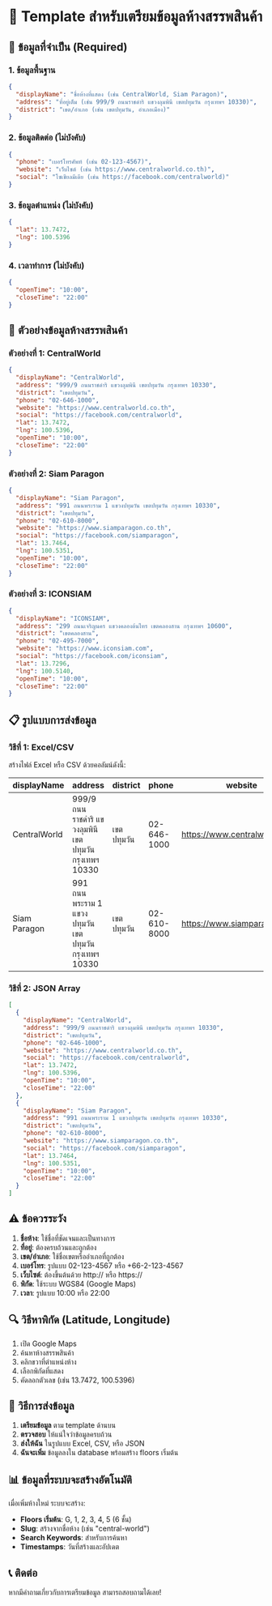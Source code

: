 # 🏢 Template สำหรับเตรียมข้อมูลห้างสรรพสินค้า

## 🎯 ข้อมูลที่จำเป็น (Required)

### 1. **ข้อมูลพื้นฐาน**
```json
{
  "displayName": "ชื่อห้างที่แสดง (เช่น CentralWorld, Siam Paragon)",
  "address": "ที่อยู่เต็ม (เช่น 999/9 ถนนราชดำริ แขวงลุมพินี เขตปทุมวัน กรุงเทพฯ 10330)",
  "district": "เขต/อำเภอ (เช่น เขตปทุมวัน, อำเภอเมือง)"
}
```

### 2. **ข้อมูลติดต่อ (ไม่บังคับ)**
```json
{
  "phone": "เบอร์โทรศัพท์ (เช่น 02-123-4567)",
  "website": "เว็บไซต์ (เช่น https://www.centralworld.co.th)",
  "social": "โซเชียลมีเดีย (เช่น https://facebook.com/centralworld)"
}
```

### 3. **ข้อมูลตำแหน่ง (ไม่บังคับ)**
```json
{
  "lat": 13.7472,
  "lng": 100.5396
}
```

### 4. **เวลาทำการ (ไม่บังคับ)**
```json
{
  "openTime": "10:00",
  "closeTime": "22:00"
}
```

## 📝 ตัวอย่างข้อมูลห้างสรรพสินค้า

### ตัวอย่างที่ 1: CentralWorld
```json
{
  "displayName": "CentralWorld",
  "address": "999/9 ถนนราชดำริ แขวงลุมพินี เขตปทุมวัน กรุงเทพฯ 10330",
  "district": "เขตปทุมวัน",
  "phone": "02-646-1000",
  "website": "https://www.centralworld.co.th",
  "social": "https://facebook.com/centralworld",
  "lat": 13.7472,
  "lng": 100.5396,
  "openTime": "10:00",
  "closeTime": "22:00"
}
```

### ตัวอย่างที่ 2: Siam Paragon
```json
{
  "displayName": "Siam Paragon",
  "address": "991 ถนนพระราม 1 แขวงปทุมวัน เขตปทุมวัน กรุงเทพฯ 10330",
  "district": "เขตปทุมวัน",
  "phone": "02-610-8000",
  "website": "https://www.siamparagon.co.th",
  "social": "https://facebook.com/siamparagon",
  "lat": 13.7464,
  "lng": 100.5351,
  "openTime": "10:00",
  "closeTime": "22:00"
}
```

### ตัวอย่างที่ 3: ICONSIAM
```json
{
  "displayName": "ICONSIAM",
  "address": "299 ถนนเจริญนคร แขวงคลองต้นไทร เขตคลองสาน กรุงเทพฯ 10600",
  "district": "เขตคลองสาน",
  "phone": "02-495-7000",
  "website": "https://www.iconsiam.com",
  "social": "https://facebook.com/iconsiam",
  "lat": 13.7296,
  "lng": 100.5140,
  "openTime": "10:00",
  "closeTime": "22:00"
}
```

## 📋 รูปแบบการส่งข้อมูล

### วิธีที่ 1: Excel/CSV
สร้างไฟล์ Excel หรือ CSV ด้วยคอลัมน์ดังนี้:

| displayName | address | district | phone | website | social | lat | lng | openTime | closeTime |
|-------------|---------|----------|-------|---------|--------|-----|-----|----------|-----------|
| CentralWorld | 999/9 ถนนราชดำริ แขวงลุมพินี เขตปทุมวัน กรุงเทพฯ 10330 | เขตปทุมวัน | 02-646-1000 | https://www.centralworld.co.th | https://facebook.com/centralworld | 13.7472 | 100.5396 | 10:00 | 22:00 |
| Siam Paragon | 991 ถนนพระราม 1 แขวงปทุมวัน เขตปทุมวัน กรุงเทพฯ 10330 | เขตปทุมวัน | 02-610-8000 | https://www.siamparagon.co.th | https://facebook.com/siamparagon | 13.7464 | 100.5351 | 10:00 | 22:00 |

### วิธีที่ 2: JSON Array
```json
[
  {
    "displayName": "CentralWorld",
    "address": "999/9 ถนนราชดำริ แขวงลุมพินี เขตปทุมวัน กรุงเทพฯ 10330",
    "district": "เขตปทุมวัน",
    "phone": "02-646-1000",
    "website": "https://www.centralworld.co.th",
    "social": "https://facebook.com/centralworld",
    "lat": 13.7472,
    "lng": 100.5396,
    "openTime": "10:00",
    "closeTime": "22:00"
  },
  {
    "displayName": "Siam Paragon",
    "address": "991 ถนนพระราม 1 แขวงปทุมวัน เขตปทุมวัน กรุงเทพฯ 10330",
    "district": "เขตปทุมวัน",
    "phone": "02-610-8000",
    "website": "https://www.siamparagon.co.th",
    "social": "https://facebook.com/siamparagon",
    "lat": 13.7464,
    "lng": 100.5351,
    "openTime": "10:00",
    "closeTime": "22:00"
  }
]
```

## ⚠️ ข้อควรระวัง

1. **ชื่อห้าง**: ใช้ชื่อที่ชัดเจนและเป็นทางการ
2. **ที่อยู่**: ต้องครบถ้วนและถูกต้อง
3. **เขต/อำเภอ**: ใช้ชื่อเขตหรืออำเภอที่ถูกต้อง
4. **เบอร์โทร**: รูปแบบ 02-123-4567 หรือ +66-2-123-4567
5. **เว็บไซต์**: ต้องขึ้นต้นด้วย http:// หรือ https://
6. **พิกัด**: ใช้ระบบ WGS84 (Google Maps)
7. **เวลา**: รูปแบบ 10:00 หรือ 22:00

## 🔍 วิธีหาพิกัด (Latitude, Longitude)

1. เปิด Google Maps
2. ค้นหาห้างสรรพสินค้า
3. คลิกขวาที่ตำแหน่งห้าง
4. เลือกพิกัดที่แสดง
5. คัดลอกตัวเลข (เช่น 13.7472, 100.5396)

## 🚀 วิธีการส่งข้อมูล

1. **เตรียมข้อมูล** ตาม template ด้านบน
2. **ตรวจสอบ** ให้แน่ใจว่าข้อมูลครบถ้วน
3. **ส่งให้ฉัน** ในรูปแบบ Excel, CSV, หรือ JSON
4. **ฉันจะเพิ่ม** ข้อมูลลงใน database พร้อมสร้าง floors เริ่มต้น

## 📊 ข้อมูลที่ระบบจะสร้างอัตโนมัติ

เมื่อเพิ่มห้างใหม่ ระบบจะสร้าง:
- **Floors เริ่มต้น**: G, 1, 2, 3, 4, 5 (6 ชั้น)
- **Slug**: สร้างจากชื่อห้าง (เช่น "central-world")
- **Search Keywords**: สำหรับการค้นหา
- **Timestamps**: วันที่สร้างและอัปเดต

## 📞 ติดต่อ

หากมีคำถามเกี่ยวกับการเตรียมข้อมูล สามารถสอบถามได้เลย!
